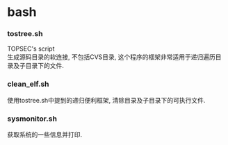 # bash

### tostree.sh
TOPSEC's script   
生成源码目录的软连接, 不包括CVS目录, 这个程序的框架非常适用于递归遍历目录及子目录下的文件.

### clean_elf.sh
使用tostree.sh中提到的递归便利框架, 清除目录及子目录下的可执行文件.

### sysmonitor.sh
获取系统的一些信息并打印.
